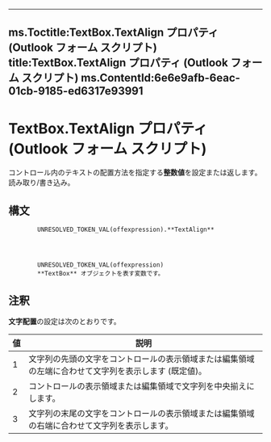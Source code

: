 

---
ms.Toctitle:TextBox.TextAlign プロパティ (Outlook フォーム スクリプト)
title:TextBox.TextAlign プロパティ (Outlook フォーム スクリプト)
ms.ContentId:6e6e9afb-6eac-01cb-9185-ed6317e93991
---
# TextBox.TextAlign プロパティ (Outlook フォーム スクリプト)




コントロール内のテキストの配置方法を指定する**整数値**を設定または返します。読み取り/書き込み。

## 構文

            UNRESOLVED_TOKEN_VAL(offexpression).**TextAlign**




            UNRESOLVED_TOKEN_VAL(offexpression)
            **TextBox** オブジェクトを表す変数です。



## 注釈
**文字配置**の設定は次のとおりです。

|**値**|**説明**|
|---|---|
|1|文字列の先頭の文字をコントロールの表示領域または編集領域の左端に合わせて文字列を表示します (既定値)。|
|2|コントロールの表示領域または編集領域で文字列を中央揃えにします。|
|3|文字列の末尾の文字をコントロールの表示領域または編集領域の右端に合わせて文字列を表示します。|




